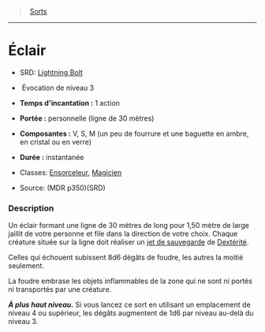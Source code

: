 ﻿---
!SpellItem
Family: SpellHD
Level: 3
Type: Évocation
CastingTime: 1 action
Range: personnelle (ligne de 30 mètres)
Components: V, S, M (un peu de fourrure et une baguette en ambre, en cristal ou en verre)
Duration: instantanée
Classes: '[Ensorceleur](hd_sorcerer.md), [Magicien](hd_wizard.md)'
Id: spells_hd.md#Éclair
ParentLink: spells_hd.md#sorts
Name: Éclair
ParentName: Sorts
NameLevel: 1
AltName: '[Lightning Bolt](srd_spells_lightning_bolt.md)'
Source: (MDR p350)(SRD)
Attributes:
  Name: Éclair
  Markdown: >+
    # <!--Name-->Éclair<!--/Name-->


    - SRD: <!--AltName-->[Lightning Bolt](srd_spells_lightning_bolt.md)<!--/AltName-->


    -  <!--Type-->Évocation<!--/Type--> de niveau <!--Level-->3<!--/Level-->


    - **Temps d'incantation :** <!--CastingTime-->1 action<!--/CastingTime-->


    - **Portée :** <!--Range-->personnelle (ligne de 30 mètres)<!--/Range-->


    - **Composantes :** <!--Components-->V, S, M (un peu de fourrure et une baguette en ambre, en cristal ou en verre)<!--/Components-->


    - **Durée :** <!--Duration-->instantanée<!--/Duration-->


    - Classes: <!--Classes-->[Ensorceleur](hd_sorcerer.md), [Magicien](hd_wizard.md)<!--/Classes-->


    - Source: <!--Source-->(MDR p350)(SRD)<!--/Source-->


    ### Description


    Un éclair formant une ligne de 30 mètres de long pour 1,50 mètre de large jaillit de votre personne et file dans la direction de votre choix. Chaque créature située sur la ligne doit réaliser un [jet de sauvegarde](hd_abilities_jets_de_sauvegarde.md) de [Dextérité](hd_abilities_dexterity.md).


    Celles qui échouent subissent 8d6 dégâts de foudre, les autres la moitié seulement.


    La foudre embrase les objets inflammables de la zone qui ne sont ni portés ni transportés par une créature.


    **_À plus haut niveau._** Si vous lancez ce sort en utilisant un emplacement de niveau 4 ou supérieur, les dégâts augmentent de 1d6 par niveau au-delà du niveau 3.

  AltName: '[Lightning Bolt](srd_spells_lightning_bolt.md)'
  Type: Évocation
  Level: 3
  CastingTime: 1 action
  Range: personnelle (ligne de 30 mètres)
  Components: V, S, M (un peu de fourrure et une baguette en ambre, en cristal ou en verre)
  Duration: instantanée
  Classes: '[Ensorceleur](hd_sorcerer.md), [Magicien](hd_wizard.md)'
  Source: (MDR p350)(SRD)
AttributesDictionary: >+
  Name: Éclair

  Markdown: >+

    # <!--Name-->Éclair<!--/Name-->





    - SRD: <!--AltName-->[Lightning Bolt](srd_spells_lightning_bolt.md)<!--/AltName-->





    -  <!--Type-->Évocation<!--/Type--> de niveau <!--Level-->3<!--/Level-->





    - **Temps d'incantation :** <!--CastingTime-->1 action<!--/CastingTime-->





    - **Portée :** <!--Range-->personnelle (ligne de 30 mètres)<!--/Range-->





    - **Composantes :** <!--Components-->V, S, M (un peu de fourrure et une baguette en ambre, en cristal ou en verre)<!--/Components-->





    - **Durée :** <!--Duration-->instantanée<!--/Duration-->





    - Classes: <!--Classes-->[Ensorceleur](hd_sorcerer.md), [Magicien](hd_wizard.md)<!--/Classes-->





    - Source: <!--Source-->(MDR p350)(SRD)<!--/Source-->





    ### Description





    Un éclair formant une ligne de 30 mètres de long pour 1,50 mètre de large jaillit de votre personne et file dans la direction de votre choix. Chaque créature située sur la ligne doit réaliser un [jet de sauvegarde](hd_abilities_jets_de_sauvegarde.md) de [Dextérité](hd_abilities_dexterity.md).





    Celles qui échouent subissent 8d6 dégâts de foudre, les autres la moitié seulement.





    La foudre embrase les objets inflammables de la zone qui ne sont ni portés ni transportés par une créature.





    **_À plus haut niveau._** Si vous lancez ce sort en utilisant un emplacement de niveau 4 ou supérieur, les dégâts augmentent de 1d6 par niveau au-delà du niveau 3.



  AltName: '[Lightning Bolt](srd_spells_lightning_bolt.md)'

  Type: Évocation

  Level: 3

  CastingTime: 1 action

  Range: personnelle (ligne de 30 mètres)

  Components: V, S, M (un peu de fourrure et une baguette en ambre, en cristal ou en verre)

  Duration: instantanée

  Classes: '[Ensorceleur](hd_sorcerer.md), [Magicien](hd_wizard.md)'

  Source: (MDR p350)(SRD)

---
> [Sorts](hd_spells.md)

---

# Éclair

- SRD: [Lightning Bolt](srd_spells_lightning_bolt.md)

-  Évocation de niveau 3

- **Temps d'incantation :** 1 action

- **Portée :** personnelle (ligne de 30 mètres)

- **Composantes :** V, S, M (un peu de fourrure et une baguette en ambre, en cristal ou en verre)

- **Durée :** instantanée

- Classes: [Ensorceleur](hd_sorcerer.md), [Magicien](hd_wizard.md)

- Source: (MDR p350)(SRD)

### Description

Un éclair formant une ligne de 30 mètres de long pour 1,50 mètre de large jaillit de votre personne et file dans la direction de votre choix. Chaque créature située sur la ligne doit réaliser un [jet de sauvegarde](hd_abilities_jets_de_sauvegarde.md) de [Dextérité](hd_abilities_dexterity.md).

Celles qui échouent subissent 8d6 dégâts de foudre, les autres la moitié seulement.

La foudre embrase les objets inflammables de la zone qui ne sont ni portés ni transportés par une créature.

**_À plus haut niveau._** Si vous lancez ce sort en utilisant un emplacement de niveau 4 ou supérieur, les dégâts augmentent de 1d6 par niveau au-delà du niveau 3.

